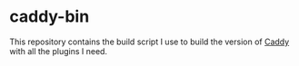 # caddy-bin

This repository contains the build script I use to build the version of [Caddy](https://caddyserver.com/) with all the plugins I need.
